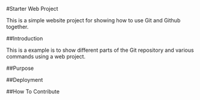 #Starter Web Project

This is a simple website project for 
showing how to use Git and Github together.

##Introduction

This is a example is to show different parts
of the Git repository and various commands
using a web project.

##Purpose

##Deployment

##How To Contribute
